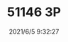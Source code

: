 ﻿---
layout: post 
title: 51146 3P
tags: 
categories: housing-terminal
overview: 
series: 
part_number: 0529-1
thumb_img: 
small_img: static/202106/529-20210605.jpg
date: 2021/6/5 9:32:27
---



